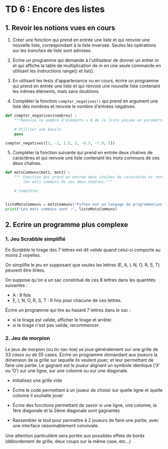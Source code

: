 #  TD 6 : Encore des listes


## 1. Revoir les notions vues en cours

1. Créer une fonction qui prend en entrée une liste et qui renvoie une nouvelle liste, correspondant à la liste inversée. Seules les opérations sur les *tranches* de liste sont admises.



2.  Écrire un programme qui demande à l'utilisateur de donner un entier $m$ et qui affiche la table de multiplication de $m$ en une seule commande en utilisant les instructions range() et list().

3.  En utilisant les tests d'appartenance vu en cours, écrire un programme qui prend en entrée une liste et qui renvoie une nouvelle liste contenant les mêmes éléments, mais sans doublons.


4. Compléter la fonction `compter_negatives()` qui prend en argument une liste des nombres et renvoie le nombre d'entrées négatives.


```python
def compter_negatives(nombres) :
    """Renvoie le nombre d'éléments < 0 de la liste passée en paramètre. """

    # Utiliser une boucle
    pass

compter_negatives([3, -1, 1.5, 5, -6.3, -7.9, 2])

```

5. Compléter la fonction suivante qui prend en entrée deux chaînes de caractères et qui renvoie une liste contenant les mots communs de ces deux chaînes.


```python
def motsCommuns(mot1, mot2) :
    """ Fonction qui prend en entrée deux chaînes de caractères et renvoie une liste contenant
        les mots communs de ces deux chaînes."""

    # Compléter


listeMotsCommuns = motsCommuns("Python est un langage de programmation sympa", "Programmer en Python est facile")
print("Les mots communs sont :", listeMotsCommuns)
```


## 2. Ecrire un programme plus complexe

### 1. Jeu Scrabble simplifié

En *Scrabble* le tirage des 7 lettres est dit *valide* quand celui-ci comporte au moins 2 voyelles.

On simplifie le jeu en supposant que seules les lettres (E, A, I, N, O, R, S, T) peuvent être tirées.

On suppose qu'on a un sac constritué de ces 8 lettres dans les quantités suivantes :

  * A : 9 fois
  * E, I, N, O, R, S, T : 6 fois pour chacune de ces lettres.

Écrire un programme qui tire au hasard 7 lettres dans le sac :
  * si le tirage est valide, afficher le tirage et arrêter.
  * si le tirage n'est pas valide, recommencer.

### 2. Jeu de morpion

Le jeux de morpion (ou tic-tac-toe) se joue généralement sur une grille de 3*3 cases
ou de 5*5 cases. Écrire un programme demandant aux joueurs la dimension de la grille sur laquelle ils veulent
jouer, et leur permettant de faire une partie. Le gagnant est le joueur alignant un symbole identique (’X’ ou ’O’) sur une ligne, sur une colonne ou sur une diagonale.

   * Initialisez une grille vide

   * Écrire le code permettant à un joueur de choisir sur quelle ligne et quelle colonne il souhaite
  jouer

   * Écrire des fonctions permettant de savoir si une ligne, une colonne, la 1ère diagonale et la
  2ème diagonale sont gagnantes

   * Rassembler le tout pour permettre à 2 joueurs de faire une partie, avec une interface raisonnablement conviviale.

Une attention particulière sera portée aux possibles eﬀets de bords (débordement de grille, deux coups sur la même case, etc...)
